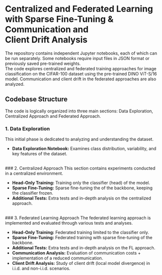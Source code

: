 
# Centralized and Federated Learning with Sparse Fine-Tuning & Communication and Client Drift Analysis


The repository contains independent Jupyter notebooks, each of which can be run separately. Some notebooks require input files in JSON format or previously saved pre-trained weights.<br>
The code explores centralized and federated training approaches for image classification on the CIFAR-100 dataset using the pre-trained DINO ViT-S/16 model. Communication and client drift in the federated approaches are also analyzed.


## Codebase Structure
The code is logically organized into three main sections: Data Exploration, Centralized Approach and Federated Approach.
<br>
### 1. Data Exploration 
This initial phase is dedicated to analyzing and understanding the dataset.

- **Data Exploration Notebook:** Examines class distribution, variability, and key features of the dataset.
<br>
### 2. Centralized Approach 
This section contains experiments conducted in a centralized environment.

- **Head-Only Training:** Training only the classifier (head) of the model.
- **Sparse Fine-Tuning:** Sparse fine-tuning the of the backbone, keeping the classifier frozen.
- **Additional Tests:** Extra tests and in-depth analysis on the centralized approach.
<br>
### 3. Federated Learning Approach 
The federated learning approach is implemented and evaluated through various tests and analyses.

- **Head-Only Training:** Federated training limited to the classifier only.
- **Sparse Fine-Tuning:** Federated training with sparse fine-tuning of the backbone.
- **Additional Tests:** Extra tests and in-depth analysis on the FL approach.
- **Communication Analysis:** Evaluation of communication costs + implementation of a reduced communication.
- **Client Drift Analysis:** Study of client drift (local model divergence) in i.i.d. and non-i.i.d. scenarios.
